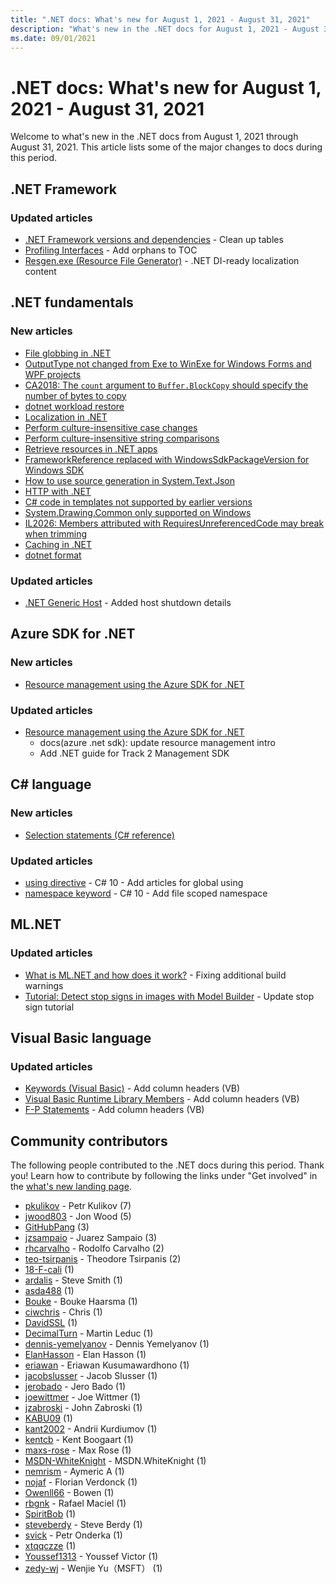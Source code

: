 ```yaml
---
title: ".NET docs: What's new for August 1, 2021 - August 31, 2021"
description: "What's new in the .NET docs for August 1, 2021 - August 31, 2021."
ms.date: 09/01/2021
---
```


# .NET docs: What's new for August 1, 2021 - August 31, 2021

Welcome to what's new in the .NET docs from August 1, 2021 through August 31, 2021. This article lists some of the major changes to docs during this period.

## .NET Framework

### Updated articles

- [.NET Framework versions and dependencies](../framework/migration-guide/versions-and-dependencies.md) - Clean up tables
- [Profiling Interfaces](../framework/unmanaged-api/profiling/profiling-interfaces.md) - Add orphans to TOC
- [Resgen.exe (Resource File Generator)](../framework/tools/resgen-exe-resource-file-generator.md) - .NET DI-ready localization content

## .NET fundamentals

### New articles

- [File globbing in .NET](../core/extensions/file-globbing.md)
- [OutputType not changed from Exe to WinExe for Windows Forms and WPF projects](../core/compatibility/sdk/6.0/outputtype-not-set-automatically.md)
- [CA2018: The `count` argument to `Buffer.BlockCopy` should specify the number of bytes to copy](../fundamentals/code-analysis/quality-rules/ca2018.md)
- [dotnet workload restore](../core/tools/dotnet-workload-restore.md)
- [Localization in .NET](../core/extensions/localization.md)
- [Perform culture-insensitive case changes](../core/extensions/performing-culture-insensitive-case-changes.md)
- [Perform culture-insensitive string comparisons](../core/extensions/performing-culture-insensitive-string-comparisons.md)
- [Retrieve resources in .NET apps](../core/extensions/retrieve-resources.md)
- [FrameworkReference replaced with WindowsSdkPackageVersion for Windows SDK](../core/compatibility/sdk/5.0/override-windows-sdk-package-version.md)
- [How to use source generation in System.Text.Json](../standard/serialization/system-text-json-source-generation.md)
- [HTTP with .NET](../core/extensions/http-client.md)
- [C# code in templates not supported by earlier versions](../core/compatibility/sdk/6.0/csharp-template-code.md)
- [System.Drawing.Common only supported on Windows](../core/compatibility/core-libraries/6.0/system-drawing-common-windows-only.md)
- [IL2026: Members attributed with RequiresUnreferencedCode may break when trimming](../core/deploying/trimming/trim-warnings/il2026.md)
- [Caching in .NET](../core/extensions/caching.md)
- [dotnet format](../core/tools/dotnet-format.md)

### Updated articles

- [.NET Generic Host](../core/extensions/generic-host.md) - Added host shutdown details

## Azure SDK for .NET

### New articles

- [Resource management using the Azure SDK for .NET](../azure/sdk/resource-management.md)

### Updated articles

- [Resource management using the Azure SDK for .NET](../azure/sdk/resource-management.md)
  - docs(azure .net sdk): update resource management intro
  - Add .NET guide for Track 2 Management SDK

## C# language

### New articles

- [Selection statements (C# reference)](../csharp/language-reference/statements/selection-statements.md)

### Updated articles

- [using directive](../csharp/language-reference/keywords/using-directive.md) - C# 10 - Add articles for global using
- [namespace keyword](../csharp/language-reference/keywords/namespace.md) - C# 10 - Add file scoped namespace

## ML.NET

### Updated articles

- [What is ML.NET and how does it work?](../machine-learning/how-does-mldotnet-work.md) - Fixing additional build warnings
- [Tutorial: Detect stop signs in images with Model Builder](../machine-learning/tutorials/object-detection-model-builder.md) - Update stop sign tutorial

## Visual Basic language

### Updated articles

- [Keywords (Visual Basic)](../visual-basic/language-reference/keywords/index.md) - Add column headers (VB)
- [Visual Basic Runtime Library Members](../visual-basic/language-reference/runtime-library-members.md) - Add column headers (VB)
- [F-P Statements](../visual-basic/language-reference/statements/f-p-statements.md) - Add column headers (VB)

## Community contributors

The following people contributed to the .NET docs during this period. Thank you! Learn how to contribute by following the links under "Get involved" in the [what's new landing page](index.yml).

- [pkulikov](https://github.com/pkulikov) - Petr Kulikov (7)
- [jwood803](https://github.com/jwood803) - Jon Wood (5)
- [GitHubPang](https://github.com/GitHubPang) (3)
- [jzsampaio](https://github.com/jzsampaio) - Juarez Sampaio (3)
- [rhcarvalho](https://github.com/rhcarvalho) - Rodolfo Carvalho (2)
- [teo-tsirpanis](https://github.com/teo-tsirpanis) - Theodore Tsirpanis (2)
- [18-F-cali](https://github.com/18-F-cali) (1)
- [ardalis](https://github.com/ardalis) - Steve Smith (1)
- [asda488](https://github.com/asda488) (1)
- [Bouke](https://github.com/Bouke) - Bouke Haarsma (1)
- [ciwchris](https://github.com/ciwchris) - Chris (1)
- [DavidSSL](https://github.com/DavidSSL) (1)
- [DecimalTurn](https://github.com/DecimalTurn) - Martin Leduc (1)
- [dennis-yemelyanov](https://github.com/dennis-yemelyanov) - Dennis Yemelyanov (1)
- [ElanHasson](https://github.com/ElanHasson) - Elan Hasson (1)
- [eriawan](https://github.com/eriawan) - Eriawan Kusumawardhono (1)
- [jacobslusser](https://github.com/jacobslusser) - Jacob Slusser (1)
- [jerobado](https://github.com/jerobado) - Jero Bado (1)
- [joewittmer](https://github.com/joewittmer) - Joe Wittmer (1)
- [jzabroski](https://github.com/jzabroski) - John Zabroski (1)
- [KABU09](https://github.com/KABU09) (1)
- [kant2002](https://github.com/kant2002) - Andrii Kurdiumov (1)
- [kentcb](https://github.com/kentcb) - Kent Boogaart (1)
- [maxs-rose](https://github.com/maxs-rose) - Max Rose (1)
- [MSDN-WhiteKnight](https://github.com/MSDN-WhiteKnight) - MSDN.WhiteKnight (1)
- [nemrism](https://github.com/nemrism) - Aymeric A (1)
- [nojaf](https://github.com/nojaf) - Florian Verdonck (1)
- [Owenll66](https://github.com/Owenll66) - Bowen (1)
- [rbgnk](https://github.com/rbgnk) - Rafael Maciel (1)
- [SpiritBob](https://github.com/SpiritBob) (1)
- [steveberdy](https://github.com/steveberdy) - Steve Berdy (1)
- [svick](https://github.com/svick) - Petr Onderka (1)
- [xtqqczze](https://github.com/xtqqczze) (1)
- [Youssef1313](https://github.com/Youssef1313) - Youssef Victor (1)
- [zedy-wj](https://github.com/zedy-wj) - Wenjie Yu（MSFT） (1)
